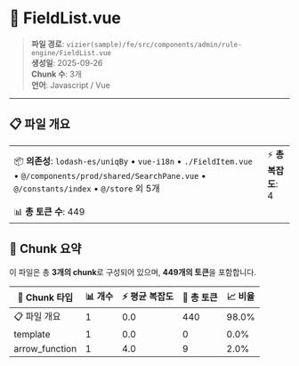 # 📄 FieldList.vue

> **파일 경로**: `vizier(sample)/fe/src/components/admin/rule-engine/FieldList.vue`  
> **생성일**: 2025-09-26  
> **Chunk 수**: 3개  
> **언어**: Javascript / Vue
---


## 📋 파일 개요

| | |
|--|--|
| 📦 **의존성**: `lodash-es/uniqBy` • `vue-i18n` • `./FieldItem.vue` • `@/components/prod/shared/SearchPane.vue` • `@/constants/index` • `@/store` 외 5개 | ⚡ **총 복잡도**: 4 |
| 📊 **총 토큰 수**: 449 |  |






## 🧩 Chunk 요약

이 파일은 총 **3개의 chunk**로 구성되어 있으며, **449개의 토큰**을 포함합니다.

| 🧩 Chunk 타입 | 📊 개수 | ⚡ 평균 복잡도 | 📝 총 토큰 | 📈 비율 |
|---------------|--------|-------------|----------|--------|
| 📋 파일 개요 | 1 | 0.0 | 440 | 98.0% |
| template | 1 | 0.0 | 0 | 0.0% |
| arrow_function | 1 | 4.0 | 9 | 2.0% |

